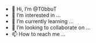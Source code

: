 - 👋 Hi, I’m @T0bbuT
- 👀 I’m interested in ...
- 🌱 I’m currently learning ...
- 💞️ I’m looking to collaborate on ...
- 📫 How to reach me ...

<!---
T0bbuT/T0bbuT is a ✨ special ✨ repository because its `README.md` (this file) appears on your GitHub profile.
You can click the Preview link to take a look at your changes.
--->
